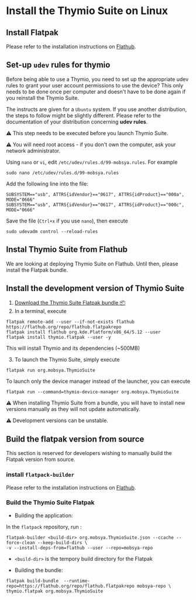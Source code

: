 # Install the Thymio Suite on Linux

## Install Flatpak

Please refer to the installation instructions on [Flathub](https://flatpak.org/setup/).

## Set-up `udev` rules for thymio

Before being able to use a Thymio, you need to set up the
appropriate udev rules to grant your user account permissions
to use the device? This only needs to be done once per computer and doesn't have to be
done again if you reinstall the Thymio Suite.

The instructs are given for a `Ubuntu` system.
If you use another distribution, the steps to follow might be
slightly different. Please refer to the documentation of your distribution concerning **udev rules**.


⚠️ This step needs to be executed before you launch Thymio Suite.

⚠️ You will need root access - if you don't own the computer, ask your network administrator.

Using `nano` or `vi`, edit `/etc/udev/rules.d/99-mobsya.rules`.
For example

`sudo nano /etc/udev/rules.d/99-mobsya.rules`

Add the following line into the file:

```
SUBSYSTEM=="usb", ATTRS{idVendor}=="0617", ATTRS{idProduct}=="000a", MODE="0666"
SUBSYSTEM=="usb", ATTRS{idVendor}=="0617", ATTRS{idProduct}=="000c", MODE="0666"
```

Save the file (`Ctrl+x` if you use `nano`), then execute

```
sudo udevadm control --reload-rules
```

## Instal Thymio Suite from Flathub

We are looking at deploying Thymio Suite on Flathub.
Until then, please install the Flatpak bundle.

## Install the development version of Thymio Suite


1. [Download the Thymio Suite Flatpak bundle 📦 ](https://github.com/Mobsya/aseba/releases/download/nightly/thymio.flatpak)
2. In a terminal, execute

```
flatpak remote-add --user --if-not-exists flathub https://flathub.org/repo/flathub.flatpakrepo  
flatpak install flathub org.kde.Platform/x86_64/5.12 --user
flatpak install thymio.flatpak --user -y
```

This will install Thymio and its dependencies (~500MB)

3. To launch the Thymio Suite, simply execute

```
flatpak run org.mobsya.ThymioSuite
```

To launch only the device manager instead of the launcher,
you can execute

```
flatpak run --command=thymio-device-manager org.mobsya.ThymioSuite
```

⚠️ When installing Thymio Suite from a bundle, you will have to install
new versions manually as they will not update automatically.

⚠️ Development versions can be unstable.

## Build the flatpak version from source

This section is reserved for developers wishing to manually
build the Flatpak version from source.

### install `flatpack-builder`

Please refer to the installation instructions on [Flathub](https://flatpak.org/setup/).

### Build the Thymio Suite Flatpak

* Building the application:

In the `flatpack` repository, run :
```
flatpak-builder <build-dir> org.mobsya.ThymioSuite.json --ccache --force-clean --keep-build-dirs \
-v --install-deps-from=flathub --user --repo=mobsya-repo
```

*  `<build-dir>` is the tempory build directory for the Flatpak

* Building the bundle:

```
flatpak build-bundle  --runtime-repo=https://flathub.org/repo/flathub.flatpakrepo mobsya-repo \
thymio.flatpak org.mobsya.ThymioSuite
```
